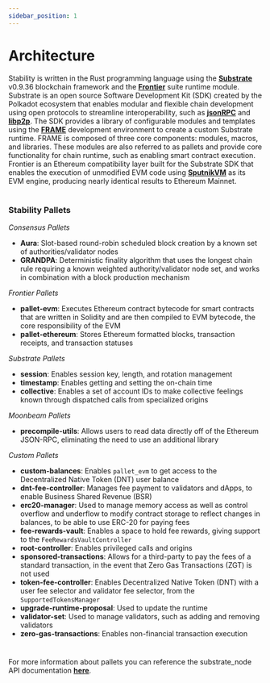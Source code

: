 ```yaml
---
sidebar_position: 1
---
```


# Architecture

Stability is written in the Rust programming language using the **[Substrate](https://github.com/paritytech/polkadot-sdk/tree/master/substrate)** v0.9.36 blockchain framework and the **[Frontier](https://github.com/paritytech/frontier)** suite runtime module. Substrate is an open source Software Development Kit (SDK) created by the Polkadot ecosystem that enables modular and flexible chain development using open protocols to streamline interoperability, such as **[jsonRPC](https://www.jsonrpc.org/specification)** and **[libp2p](https://docs.libp2p.io/concepts/introduction/overview/)**. The SDK provides a library of configurable modules and templates using the **[FRAME](https://docs.substrate.io/reference/frame-pallets/)** development environment to create a custom Substrate runtime. FRAME is composed of three core components: modules, macros, and libraries. These modules are also referred to as pallets and provide core functionality for chain runtime, such as enabling smart contract execution. Frontier is an Ethereum compatibility layer built for the Substrate SDK that enables the execution of unmodified EVM code using **[SputnikVM](https://github.com/rust-blockchain/evm)** as its EVM engine, producing nearly identical results to Ethereum Mainnet.  

#

### Stability Pallets
  
_Consensus Pallets_
- **Aura**: Slot-based round-robin scheduled block creation by a known set of authorities/validator nodes
- **GRANDPA**: Deterministic finality algorithm that uses the longest chain rule requiring a known weighted authority/validator node set, and works in combination with a block production mechanism
  
_Frontier Pallets_
- **pallet-evm**: Executes Ethereum contract bytecode for smart contracts that are written in Solidity and are then compiled to EVM bytecode, the core responsibility of the EVM
- **pallet-ethereum**: Stores Ethereum formatted blocks, transaction receipts, and transaction statuses
  
_Substrate Pallets_
- **session**: Enables session key, length, and rotation management
- **timestamp**: Enables getting and setting the on-chain time
- **collective**: Enables a set of account IDs to make collective feelings known through dispatched calls from specialized origins
  
_Moonbeam Pallets_
- **precompile-utils**: Allows users to read data directly off of the Ethereum JSON-RPC, eliminating the need to use an additional library
  
_Custom Pallets_
- **custom-balances**: Enables ``pallet_evm`` to get access to the Decentralized Native Token (DNT) user balance
- **dnt-fee-controller**: Manages fee payment to validators and dApps, to enable Business Shared Revenue (BSR) 
- **erc20-manager**: Used to manage memory access as well as control overflow and underflow to modify contract storage to reflect changes in balances, to be able to use ERC-20 for paying fees
- **fee-rewards-vault**: Enables a space to hold fee rewards, giving support to the ``FeeRewardsVaultController``
- **root-controller**: Enables privileged calls and origins
- **sponsored-transactions**: Allows for a third-party to pay the fees of a standard transaction, in the event that Zero Gas Transactions (ZGT) is not used 
- **token-fee-controller**: Enables Decentralized Native Token (DNT) with a user fee selector and validator fee selector, from the ``SupportedTokensManager``
- **upgrade-runtime-proposal**: Used to update the runtime
- **validator-set**: Used to manage validators, such as adding and removing validators
- **zero-gas-transactions**: Enables non-financial transaction execution

#  

For more information about pallets you can reference the substrate_node API documentation **[here](https://paritytech.github.io/polkadot-sdk/master/substrate_node/index.html)**.

